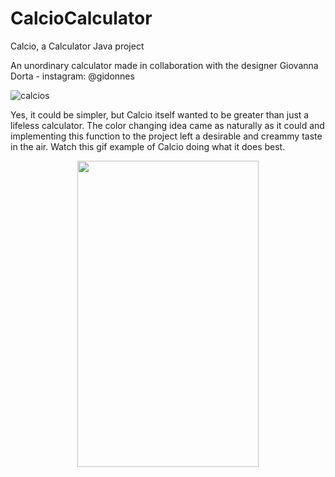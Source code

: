 # CalcioCalculator
Calcio, a Calculator Java project

   An unordinary calculator made in collaboration with the designer Giovanna Dorta - instagram: @gidonnes
  
![calcios](https://user-images.githubusercontent.com/96660042/213880441-4d192d54-0d51-4d5d-a9d7-ebeb55e83a06.png)

  <!---Most of us have the need to do some calculations while driving through this crazy road called life. It is known that the calculators are very helpful in such subject, but calculating is only one of this project's features. Calcio also brings joy while beign fun to use, and for the tired and lazy eyes, a color change is very possible.

I think it's needless to say how a calculator works or what each of the buttons do, even because calculators exist for quite a long time and coding one is a very common thing to do when you are learning a new programming language. However, it is important to mention that no lesson, video or tutorial had part in this project, it was completely made by the two coding and designing minds.

  It is not very complicated to figure out how the programming part of a calculator works, which made its core functionalities to be born with ease. But we wanted something more of it. ---!>
  
  Yes, it could be simpler, but Calcio itself wanted to be greater than just a lifeless calculator. The color changing idea came as naturally as it could and implementing this function to the project left a desirable and creammy taste in the air.
  
Watch this gif example of Calcio doing what it does best.
  <p align="center">
  <img width="290" height="490" src=https://user-images.githubusercontent.com/96660042/213895453-86729468-8835-41c6-a671-0f6c99381c85.gif>
  </p>


<!--- download link: https://drive.google.com/file/d/1vXGDl0Z2xVVlDsO_LXJoqdVBpSKBHdja/view?usp=sharing ---!>
